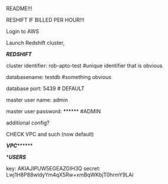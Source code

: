 README!!!

RESHIFT IF BILLED PER HOUR!!!

Login to AWS

Launch Redshift cluster,




*************REDSHIFT*************

cluster identifier: rob-apto-test #unique identifier that is obvious

databasename: testdb #something obvious

database port: 5439 # DEFAULT

master user name: admin

master user password: ****** #ADMIN


additional config?

CHECK VPC and such (now default)



*******VPC*************






**************USERS*************

key: AKIAJIPUW5EGEAZGIH3Q
secret: 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